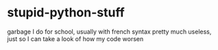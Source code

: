 # stupid-python-stuff
garbage I do for school, usually with french syntax
pretty much useless, just so I can take a look of how my code worsen
